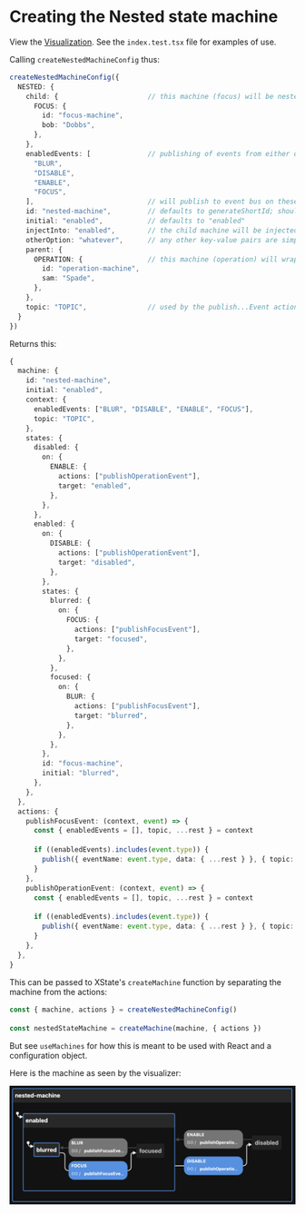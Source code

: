 # Creating the Nested state machine

View the [Visualization](https://stately.ai/viz/0f188474-67a6-4d19-a407-2e0560e4f915). See the `index.test.tsx` file for examples of use.

Calling `createNestedMachineConfig` thus:

```ts
createNestedMachineConfig({
  NESTED: {
    child: {                      // this machine (focus) will be nested in the parent (operation)
      FOCUS: {
        id: "focus-machine",
        bob: "Dobbs",
      },
    },
    enabledEvents: [              // publishing of events from either or both machines can be enabled
      "BLUR",
      "DISABLE",
      "ENABLE",
      "FOCUS",
    ],                            // will publish to event bus on these transitions
    id: "nested-machine",         // defaults to generateShortId; should be unique
    initial: "enabled",           // defaults to "enabled"
    injectInto: "enabled",        // the child machine will be injected into the enabled state of the parent
    otherOption: "whatever",      // any other key-value pairs are simply passed to the context
    parent: {
      OPERATION: {                // this machine (operation) will wrap the child machine (focus)
        id: "operation-machine",
        sam: "Spade",
      },
    },
    topic: "TOPIC",               // used by the publish...Event actions of the two machines
  }
})
```

Returns this:

```ts
{
  machine: {
    id: "nested-machine",
    initial: "enabled",
    context: {
      enabledEvents: ["BLUR", "DISABLE", "ENABLE", "FOCUS"],
      topic: "TOPIC",
    },
    states: {
      disabled: {
        on: {
          ENABLE: {
            actions: ["publishOperationEvent"],
            target: "enabled",
          },
        },
      },
      enabled: {
        on: {
          DISABLE: {
            actions: ["publishOperationEvent"],
            target: "disabled",
          },
        },
        states: {
          blurred: {
            on: {
              FOCUS: {
                actions: ["publishFocusEvent"],
                target: "focused",
              },
            },
          },
          focused: {
            on: {
              BLUR: {
                actions: ["publishFocusEvent"],
                target: "blurred",
              },
            },
          },
        },
        id: "focus-machine",
        initial: "blurred",
      },
    },
  },
  actions: {
    publishFocusEvent: (context, event) => {
      const { enabledEvents = [], topic, ...rest } = context

      if ((enabledEvents).includes(event.type)) {
        publish({ eventName: event.type, data: { ...rest } }, { topic: topic })
      }
    },
    publishOperationEvent: (context, event) => {
      const { enabledEvents = [], topic, ...rest } = context

      if ((enabledEvents).includes(event.type)) {
        publish({ eventName: event.type, data: { ...rest } }, { topic: topic })
      }
    },
  },
}
```

This can be passed to XState's `createMachine` function by separating the machine from the actions:

```ts
const { machine, actions } = createNestedMachineConfig()

const nestedStateMachine = createMachine(machine, { actions })
```

But see `useMachines` for how this is meant to be used with React and a configuration object.

Here is the machine as seen by the visualizer:

![YYY Machine Visualization](./nestedMachine.png)
